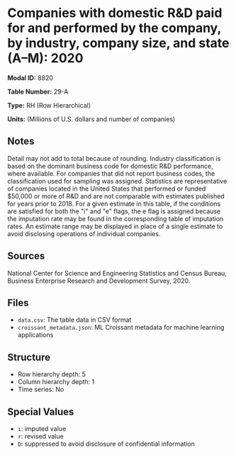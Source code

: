 # Companies with domestic R&D paid for and performed by the company, by industry, company size, and state (A–M): 2020

**Modal ID:** 8820

**Table Number:** 29-A

**Type:** RH (Row Hierarchical)

**Units:** (Millions of U.S. dollars and number of companies)

## Notes

Detail may not add to total because of rounding. Industry classification is based on the dominant business code for domestic R&D performance, where available. For companies that did not report business codes, the classification used for sampling was assigned. Statistics are representative of companies located in the United States that performed or funded $50,000 or more of R&D and are not comparable with estimates published for years prior to 2018. For a given estimate in this table, if the conditions are satisfied for both the "i" and "e" flags, the e flag is assigned because the imputation rate may be found in the corresponding table of imputation rates. An estimate range may be displayed in place of a single estimate to avoid disclosing operations of individual companies.

## Sources

National Center for Science and Engineering Statistics and Census Bureau, Business Enterprise Research and Development Survey, 2020.

## Files

- `data.csv`: The table data in CSV format
- `croissant_metadata.json`: ML Croissant metadata for machine learning applications

## Structure

- Row hierarchy depth: 5
- Column hierarchy depth: 1
- Time series: No

## Special Values

- `i`: imputed value
- `r`: revised value
- `D`: suppressed to avoid disclosure of confidential information

